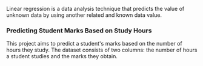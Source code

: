 Linear regression is a data analysis technique that predicts the value of unknown data by using another related and known data value.
### Predicting Student Marks Based on Study Hours
This project aims to predict a student's marks based on the number of hours they study. 
The dataset consists of two columns: the number of hours a student studies and the marks they obtain.
